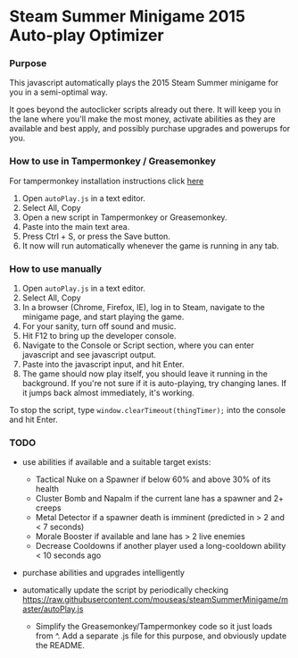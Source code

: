 # Steam Summer Minigame 2015 Auto-play Optimizer #

### Purpose ###

This javascript automatically plays the 2015 Steam Summer minigame for you in a semi-optimal way.

It goes beyond the autoclicker scripts already out there. It will keep you in the lane where you'll make the
most money, activate abilities as they are available and best apply, and possibly purchase upgrades and
powerups for you.

### How to use in Tampermonkey / Greasemonkey ###

For tampermonkey installation instructions click [here](https://github.com/mouseas/steamSummerMinigame/wiki/How-to-install-with-tampermonkey)

1. Open `autoPlay.js` in a text editor.
2. Select All, Copy
3. Open a new script in Tampermonkey or Greasemonkey.
4. Paste into the main text area.
5. Press Ctrl + S, or press the Save button.
6. It now will run automatically whenever the game is running in any tab.

### How to use manually ###

1. Open `autoPlay.js` in a text editor.
2. Select All, Copy
3. In a browser (Chrome, Firefox, IE), log in to Steam, navigate to the minigame page, and start playing the game.
4. For your sanity, turn off sound and music.
5. Hit F12 to bring up the developer console.
6. Navigate to the Console or Script section, where you can enter javascript and see javascript output.
7. Paste into the javascript input, and hit Enter.
8. The game should now play itself, you should leave it running in the background. If you're not sure if it
is auto-playing, try changing lanes. If it jumps back almost immediately, it's working.

To stop the script, type `window.clearTimeout(thingTimer);` into the console and hit Enter.

### TODO ###

- use abilities if available and a suitable target exists:
	 - Tactical Nuke on a Spawner if below 60% and above 30% of its health
	 - Cluster Bomb and Napalm if the current lane has a spawner and 2+ creeps
	 - Metal Detector if a spawner death is imminent (predicted in > 2 and < 7 seconds)
	 - Morale Booster if available and lane has > 2 live enemies
	 - Decrease Cooldowns if another player used a long-cooldown ability < 10 seconds ago
	
- purchase abilities and upgrades intelligently

- automatically update the script by periodically checking https://raw.githubusercontent.com/mouseas/steamSummerMinigame/master/autoPlay.js
     - Simplify the Greasemonkey/Tampermonkey code so it just loads from ^. Add a separate .js file for this purpose, and obviously update the README.
